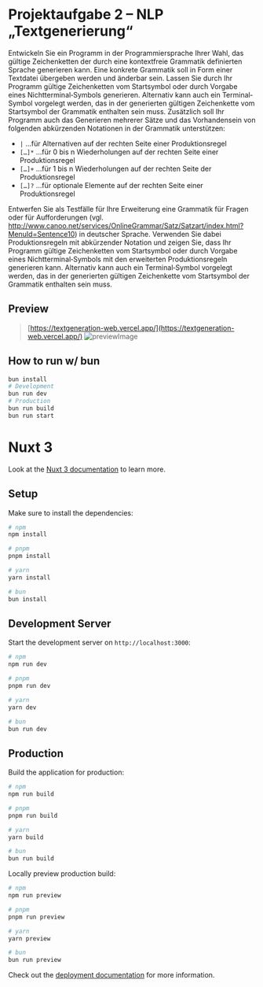 # Projektaufgabe 2 – NLP „Textgenerierung“

Entwickeln Sie ein Programm in der Programmiersprache Ihrer Wahl, das gültige Zeichenketten der
durch eine kontextfreie Grammatik definierten Sprache generieren kann. Eine konkrete Grammatik
soll in Form einer Textdatei übergeben werden und änderbar sein. Lassen Sie durch Ihr Programm
gültige Zeichenketten vom Startsymbol oder durch Vorgabe eines Nichtterminal‐Symbols generieren.
Alternativ kann auch ein Terminal‐Symbol vorgelegt werden, das in der generierten gültigen
Zeichenkette vom Startsymbol der Grammatik enthalten sein muss. Zusätzlich soll Ihr Programm
auch das Generieren mehrerer Sätze und das Vorhandensein von folgenden abkürzenden Notationen
in der Grammatik unterstützen:

* `|` …für Alternativen auf der rechten Seite einer Produktionsregel
* `[…]*` …für 0 bis n Wiederholungen auf der rechten Seite einer Produktionsregel
* `[…]+` …für 1 bis n Wiederholungen auf der rechten Seite der Produktionsregel
* `[…]?` …für optionale Elemente auf der rechten Seite einer Produktionsregel

Entwerfen Sie als Testfälle für Ihre Erweiterung eine Grammatik für Fragen oder für Aufforderungen
(vgl. http://www.canoo.net/services/OnlineGrammar/Satz/Satzart/index.html?MenuId=Sentence10)
in deutscher Sprache. Verwenden Sie dabei Produktionsregeln mit abkürzender Notation und zeigen
Sie, dass Ihr Programm gültige Zeichenketten vom Startsymbol oder durch Vorgabe eines
Nichtterminal‐Symbols mit den erweiterten Produktionsregeln generieren kann. Alternativ kann auch
ein Terminal‐Symbol vorgelegt werden, das in der generierten gültigen Zeichenkette vom
Startsymbol der Grammatik enthalten sein muss.

## Preview
>[https://textgeneration-web.vercel.app/](https://textgeneration-web.vercel.app/)
![previewImage](https://i.imgur.com/3O7p7Nw.png)

## How to run w/ bun
```sh
bun install
# Development
bun run dev
# Production
bun run build
bun run start
```

# Nuxt 3

Look at the [Nuxt 3 documentation](https://nuxt.com/docs/getting-started/introduction) to learn more.

## Setup

Make sure to install the dependencies:

```bash
# npm
npm install

# pnpm
pnpm install

# yarn
yarn install

# bun
bun install
```

## Development Server

Start the development server on `http://localhost:3000`:

```bash
# npm
npm run dev

# pnpm
pnpm run dev

# yarn
yarn dev

# bun
bun run dev
```

## Production

Build the application for production:

```bash
# npm
npm run build

# pnpm
pnpm run build

# yarn
yarn build

# bun
bun run build
```

Locally preview production build:

```bash
# npm
npm run preview

# pnpm
pnpm run preview

# yarn
yarn preview

# bun
bun run preview
```

Check out the [deployment documentation](https://nuxt.com/docs/getting-started/deployment) for more information.
